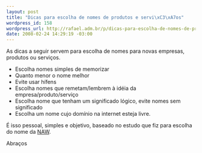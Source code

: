 ```yaml
--- 
layout: post
title: "Dicas para escolha de nomes de produtos e servi\xC3\xA7os"
wordpress_id: 158
wordpress_url: http://rafael.adm.br/p/dicas-para-escolha-de-nomes-de-produtos-e-servicos/
date: 2008-02-24 14:29:19 -03:00
---
```

As dicas a seguir servem para escolha de nomes para novas empresas, produtos ou serviços.
<ul>
	<li>Escolha nomes simples de memorizar</li>
	<li>Quanto menor o nome melhor</li>
	<li>Evite usar hífens</li>
	<li>Escolha nomes que remetam/lembrem à idéia da empresa/produto/serviço</li>
	<li>Escolha nome que tenham um significado lógico, evite nomes sem significado</li>
	<li>Escolha um nome cujo domínio na internet esteja livre.</li>
</ul>
É isso pessoal, simples e objetivo, baseado no estudo que fiz para escolha do nome da <a href="http://rafael.adm.br/tag/naw">NAW</a>.

Abraços
